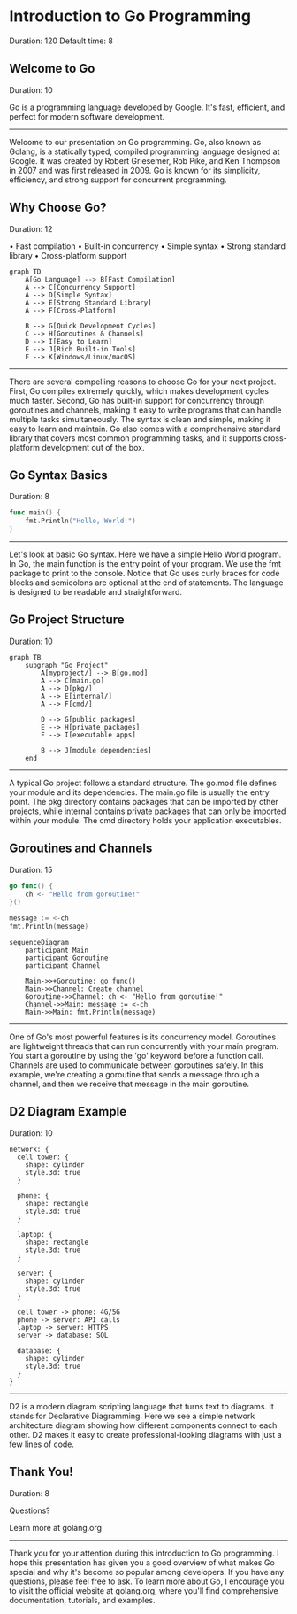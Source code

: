 # Introduction to Go Programming

Duration: 120
Default time: 8

## Welcome to Go

Duration: 10

Go is a programming language developed by Google. It's fast, efficient, and perfect for modern software development.

---

Welcome to our presentation on Go programming. Go, also known as Golang, is a statically typed, compiled programming language designed at Google. It was created by Robert Griesemer, Rob Pike, and Ken Thompson in 2007 and was first released in 2009. Go is known for its simplicity, efficiency, and strong support for concurrent programming.

## Why Choose Go?

Duration: 12

• Fast compilation
• Built-in concurrency
• Simple syntax
• Strong standard library
• Cross-platform support

```mermaid
graph TD
    A[Go Language] --> B[Fast Compilation]
    A --> C[Concurrency Support]
    A --> D[Simple Syntax]
    A --> E[Strong Standard Library]
    A --> F[Cross-Platform]
    
    B --> G[Quick Development Cycles]
    C --> H[Goroutines & Channels]
    D --> I[Easy to Learn]
    E --> J[Rich Built-in Tools]
    F --> K[Windows/Linux/macOS]
```

---

There are several compelling reasons to choose Go for your next project. First, Go compiles extremely quickly, which makes development cycles much faster. Second, Go has built-in support for concurrency through goroutines and channels, making it easy to write programs that can handle multiple tasks simultaneously. The syntax is clean and simple, making it easy to learn and maintain. Go also comes with a comprehensive standard library that covers most common programming tasks, and it supports cross-platform development out of the box.

## Go Syntax Basics

Duration: 8

```go
func main() {
    fmt.Println("Hello, World!")
}
```

---

Let's look at basic Go syntax. Here we have a simple Hello World program. In Go, the main function is the entry point of your program. We use the fmt package to print to the console. Notice that Go uses curly braces for code blocks and semicolons are optional at the end of statements. The language is designed to be readable and straightforward.

## Go Project Structure

Duration: 10

```mermaid
graph TB
    subgraph "Go Project"
        A[myproject/] --> B[go.mod]
        A --> C[main.go]
        A --> D[pkg/]
        A --> E[internal/]
        A --> F[cmd/]
        
        D --> G[public packages]
        E --> H[private packages]
        F --> I[executable apps]
        
        B --> J[module dependencies]
    end
```

---

A typical Go project follows a standard structure. The go.mod file defines your module and its dependencies. The main.go file is usually the entry point. The pkg directory contains packages that can be imported by other projects, while internal contains private packages that can only be imported within your module. The cmd directory holds your application executables.

## Goroutines and Channels

Duration: 15

```go
go func() {
    ch <- "Hello from goroutine!"
}()

message := <-ch
fmt.Println(message)
```

```mermaid
sequenceDiagram
    participant Main
    participant Goroutine
    participant Channel
    
    Main->>+Goroutine: go func()
    Main->>Channel: Create channel
    Goroutine->>Channel: ch <- "Hello from goroutine!"
    Channel->>Main: message := <-ch
    Main->>Main: fmt.Println(message)
```

---

One of Go's most powerful features is its concurrency model. Goroutines are lightweight threads that can run concurrently with your main program. You start a goroutine by using the 'go' keyword before a function call. Channels are used to communicate between goroutines safely. In this example, we're creating a goroutine that sends a message through a channel, and then we receive that message in the main goroutine.

## D2 Diagram Example

Duration: 10

```d2
network: {
  cell tower: {
    shape: cylinder
    style.3d: true
  }
  
  phone: {
    shape: rectangle
    style.3d: true
  }
  
  laptop: {
    shape: rectangle  
    style.3d: true
  }
  
  server: {
    shape: cylinder
    style.3d: true
  }
  
  cell tower -> phone: 4G/5G
  phone -> server: API calls
  laptop -> server: HTTPS
  server -> database: SQL
  
  database: {
    shape: cylinder
    style.3d: true
  }
}
```

---

D2 is a modern diagram scripting language that turns text to diagrams. It stands for Declarative Diagramming. Here we see a simple network architecture diagram showing how different components connect to each other. D2 makes it easy to create professional-looking diagrams with just a few lines of code.

## Thank You!

Duration: 8

Questions?

Learn more at golang.org

---

Thank you for your attention during this introduction to Go programming. I hope this presentation has given you a good overview of what makes Go special and why it's become so popular among developers. If you have any questions, please feel free to ask. To learn more about Go, I encourage you to visit the official website at golang.org, where you'll find comprehensive documentation, tutorials, and examples.